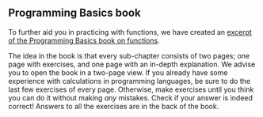 ## Programming Basics book

To further aid you in practicing with functions, we have created an [excerpt of the Programming Basics book on functions](book_en.pdf).

The idea in the book is that every sub-chapter consists of two pages; one page with exercises, and one page with an in-depth explanation. We advise you to open the book in a two-page view. If you already have some experience with calculations in programming languages, be sure to do the last few exercises of every page. Otherwise, make exercises until you think you can do it without making _any_ mistakes. Check if your answer is indeed correct! Answers to all the exercises are in the back of the book.
